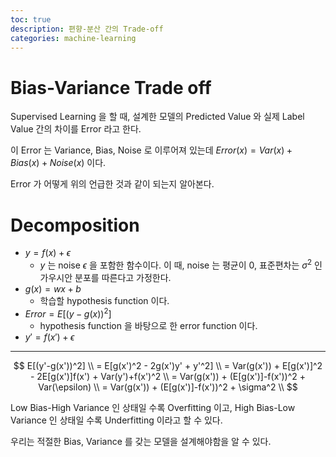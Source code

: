 ```yaml
---
toc: true
description: 편향-분산 간의 Trade-off
categories: machine-learning
---
```


# Bias-Variance Trade off

Supervised Learning 을 할 때, 설계한 모델의 Predicted Value 와 실제 Label Value 간의 차이를 Error 라고 한다.

이 Error 는 Variance, Bias, Noise 로 이루어져 있는데 $Error(x) = Var(x) + Bias(x) + Noise(x)$ 이다.

Error 가 어떻게 위의 언급한 것과 같이 되는지 알아본다.


# Decomposition

- $y = f(x) + \epsilon$
	- $y$ 는 $\text{noise } \epsilon$ 을 포함한 함수이다. 이 때, noise 는 평균이 0, 표준편차는 $\sigma^2$ 인 가우시안 분포를 따른다고 가정한다.
- $g(x) = wx + b$
	- 학습할 hypothesis function 이다.
- $Error = E[(y-g(x))^2]$
	- hypothesis function 을 바탕으로 한 error function 이다.
- $y'=f(x')+\epsilon$

----
$$
E[(y'-g(x'))^2] \\
= E[g(x')^2 - 2g(x')y' + y'^2] \\
= Var(g(x')) + E[g(x')]^2 - 2E[g(x')]f(x') + Var(y')+f(x')^2 \\
= Var(g(x')) + (E[g(x')]-f(x'))^2 + Var(\epsilon) \\
= Var(g(x')) + (E[g(x')]-f(x'))^2 + \sigma^2 \\
$$

Low Bias-High Variance 인 상태일 수록 Overfitting 이고, High Bias-Low Variance 인 상태일 수록 Underfitting 이라고 할 수 있다.

우리는 적절한 Bias, Variance 를 갖는 모델을 설계해야함을 알 수 있다.